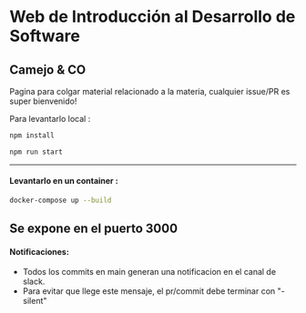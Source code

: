 # Web de Introducción al Desarrollo de Software
## Camejo & CO

Pagina para colgar material relacionado a la materia, cualquier issue/PR es super bienvenido!


Para levantarlo local :

```sh
npm install
```

```sh
npm run start
```

---
#### Levantarlo en un container :

```sh
docker-compose up --build
```
Se expone en el puerto 3000
-----
#### Notificaciones:
* Todos los commits en main generan una notificacion en el canal de slack.
* Para evitar que llege este mensaje, el pr/commit debe terminar con "-silent"